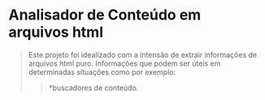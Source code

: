 Analisador de Conteúdo em arquivos html
==============

>Este projeto foi idealizado com a intensão de extrair informações de arquivos html puro.
>Informações que podem ser úteis em determinadas situações como por exemplo:
>>*buscadores de conteúdo.
